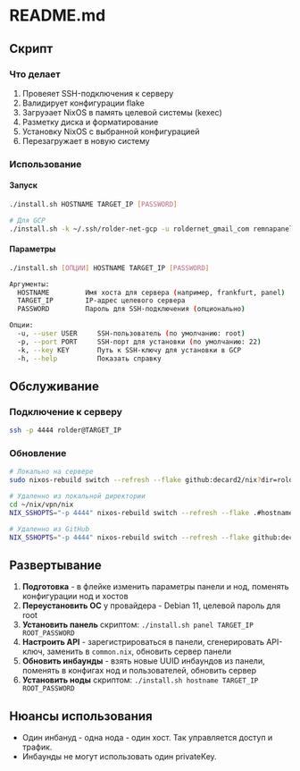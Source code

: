 # README.md

## Скрипт

### Что делает

1. Провеяет SSH-подключения к серверу
2. Валидирует конфигурации flake
3. Загруэает NixOS в память целевой системы (kexec)
4. Разметку диска и форматирование
5. Установку NixOS с выбранной конфигурацией
6. Перезагружает в новую систему

### Использование

#### Запуск

```bash
./install.sh HOSTNAME TARGET_IP [PASSWORD]

# Для GCP
./install.sh -k ~/.ssh/rolder-net-gcp -u roldernet_gmail_com remnapanel 34.51.236.162
```

#### Параметры

```bash
./install.sh [ОПЦИИ] HOSTNAME TARGET_IP [PASSWORD]

Аргументы:
  HOSTNAME         Имя хоста для сервера (например, frankfurt, panel)
  TARGET_IP        IP-адрес целевого сервера
  PASSWORD         Пароль для SSH-подключения (опционально)

Опции:
  -u, --user USER     SSH-пользователь (по умолчанию: root)
  -p, --port PORT     SSH-порт для установки (по умолчанию: 22)
  -k, --key KEY       Путь к SSH-ключу для установки в GCP
  -h, --help          Показать справку
```

## Обслуживание

### Подключение к серверу

```bash
ssh -p 4444 rolder@TARGET_IP
```

### Обновление

```bash
# Локально на сервере
sudo nixos-rebuild switch --refresh --flake github:decard2/nix?dir=rolder-net#hostname

# Удаленно из локальной директории
cd ~/nix/vpn/nix
NIX_SSHOPTS="-p 4444" nixos-rebuild switch --refresh --flake .#hostname --target-host rolder@TARGET_IP --ask-sudo-password

# Удаленно из GitHub
NIX_SSHOPTS="-p 4444" nixos-rebuild switch --refresh --flake github:decard2/nix?dir=rolder-net#hostname --target-host rolder@TARGET_IP --ask-sudo-password
```

## Развертывание

1. **Подготовка** - в флейке изменить параметры панели и нод, поменять конфигурации нод и хостов
2. **Переустановить ОС** у провайдера - Debian 11, целевой пароль для root
3. **Установить панель** скриптом: `./install.sh panel TARGET_IP ROOT_PASSWORD`
4. **Настроить API** - зарегистрироваться в панели, сгенерировать API-ключ, заменить в `common.nix`, обновить сервер панели
5. **Обновить инбаунды** - взять новые UUID инбаундов из панели, поменять в конфигах нод и пользователей, обновить сервер
6. **Установить ноды** скриптом: `./install.sh hostname TARGET_IP ROOT_PASSWORD`

## Нюансы использования

- Один инбануд - одна нода - один хост. Так управляется доступ и трафик.
- Инбаунды не могут использовать один privateKey.
